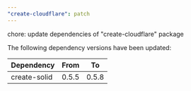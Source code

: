 ```yaml
---
"create-cloudflare": patch
---
```


chore: update dependencies of "create-cloudflare" package

The following dependency versions have been updated:

| Dependency   | From  | To    |
| ------------ | ----- | ----- |
| create-solid | 0.5.5 | 0.5.8 |
